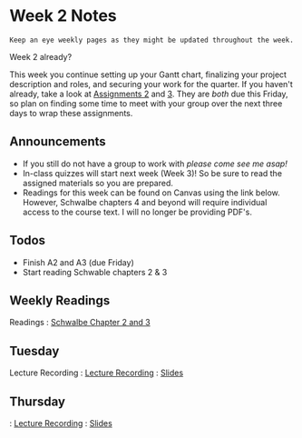 
# Week 2 Notes

```{note}
Keep an eye weekly pages as they might be updated throughout the week.
```

Week 2 already? 

This week you continue setting up your Gantt chart, finalizing your project description and roles, and securing your work for the quarter. If you haven't already, take a look at [Assignments 2](../assignments/a2.md) and [3](../assignments/a3.md). They are _both_ due this Friday, so plan on finding some time to meet with your group over the next three days to wrap these assignments.

## Announcements

* If you still do not have a group to work with _please come see me asap!_
* In-class quizzes will start next week (Week 3)! So be sure to read the assigned materials so you are prepared.
* Readings for this week can be found on Canvas using the link below. However, Schwalbe chapters 4 and beyond will require individual access to the course text. I will no longer be providing PDF's.

## Todos

* Finish A2 and A3 (due Friday)
* Start reading Schwable chapters 2 & 3

## Weekly Readings

Readings
: [Schwalbe Chapter 2 and 3](https://canvas.eee.uci.edu/courses/49168/files/folder/Readings)

## Tuesday

Lecture Recording
: [Lecture Recording](https://uci.yuja.com/V/Video?v=8861660&node=38302573&a=110002511&autoplay=1)
: [Slides](https://docs.google.com/presentation/d/101gF30ns7CirHjOtSrKYVsFzMwjshdnAhWu-eMtTZNg/edit?usp=sharing)

## Thursday

: [Lecture Recording](https://uci.yuja.com/V/Video?v=8876995&node=38362784&a=73726240&autoplay=1)
: [Slides](https://docs.google.com/presentation/d/1gbo9hBBxQqWmt0LXDti71Xg23O-hwG12INTEgBJyVtI/edit?usp=sharing)


